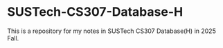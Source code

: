 # SUSTech-CS307-Database-H

This is a repository for my notes in SUSTech CS307 Database(H) in 2025 Fall.

